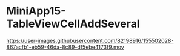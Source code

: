 # MiniApp15-TableViewCellAddSeveral

https://user-images.githubusercontent.com/82198916/155502028-867acfb1-eb59-46da-8c89-df5ebe4173f9.mov
